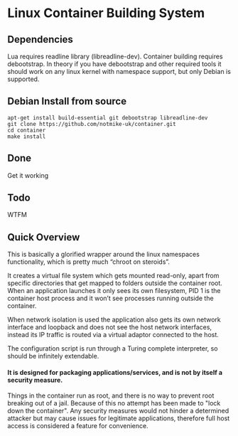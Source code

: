 # Linux Container Building System

## Dependencies
Lua requires readline library (libreadline-dev).
Container building requires debootstrap.
In theory if you have debootstrap and other required tools it should work on any linux kernel with namespace support, but only Debian is supported.

## Debian Install from source
    apt-get install build-essential git debootstrap libreadline-dev
    git clone https://github.com/notmike-uk/container.git
    cd container
    make install

## Done
Get it working

## Todo
WTFM

## Quick Overview
This is basically a glorified wrapper around the linux namespaces functionality, which is pretty much “chroot on steroids”.

It creates a virtual file system which gets mounted read-only, apart from specific directories that get mapped to folders outside the container root. When an application launches it only sees its own filesystem, PID 1 is the container host process and it won’t see processes running outside the container.

When network isolation is used the application also gets its own network interface and loopback and does not see the host network interfaces, instead its IP traffic is routed via a virtual adaptor connected to the host.

The configuration script is run through a Turing complete interpreter, so should be infinitely extendable.

#### It is designed for packaging applications/services, and is not by itself a security measure.
Things in the container run as root, and there is no way to prevent root breaking out of a jail. Because of this no attempt has been made to "lock down the container". Any security measures would not hinder a determined attacker but may cause issues for legitimate applications, therefore full host access is considered a feature for convenience.
